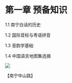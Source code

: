 # 第一章 预备知识

1.1 南宁白话的历史

1.2 国际音标与粤语拼音

1.3 音韵学基础

1.4 中国语言地图集选摘

<!--
![](https://wx2.sinaimg.cn/large/69144085ly1g8d4w4hynyj20pt0go42a.jpg)
![](https://s2.ax1x.com/2019/10/29/Kgxjj1.jpg)
-->

![](https://cdn.jsdelivr.net/gh/leimaau/CDN@latest/data-store/nanningPic/zungsaanlu.jpg)

【南宁中山路】
